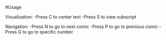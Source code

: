 #Usage

Visualization:
-Press C to center text
-Press S to view subscript

Navigation:
-Press N to go to next comic
-Press P to go to previous comic
-Press G to go to specific number
